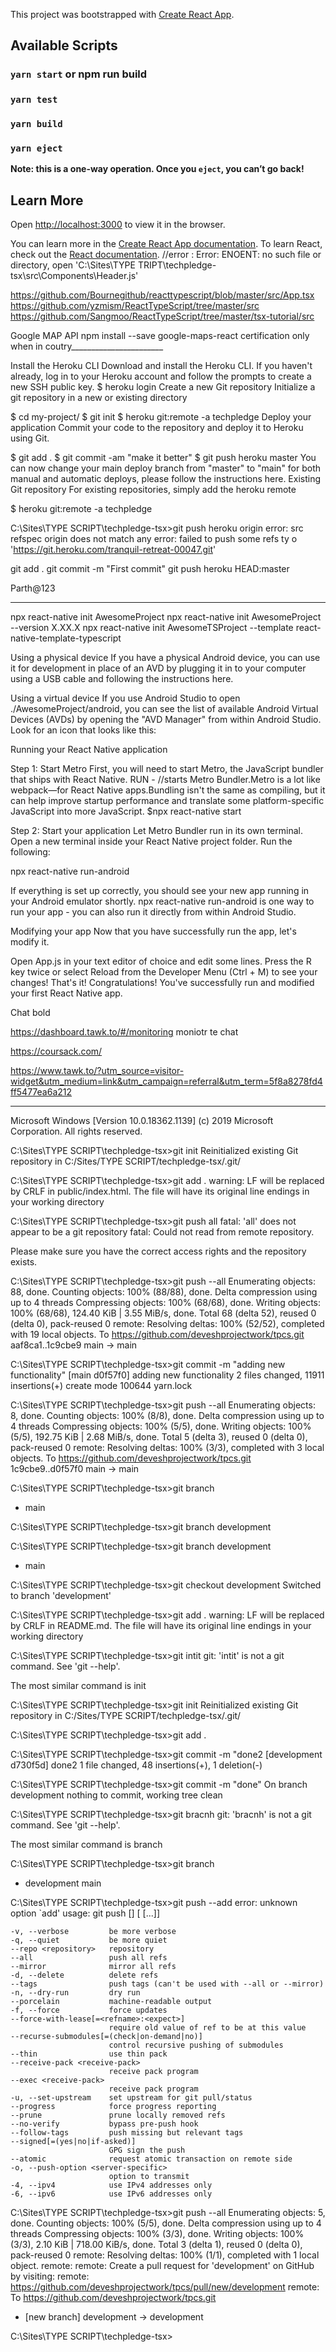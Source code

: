 This project was bootstrapped with [Create React App](https://github.com/facebook/create-react-app).

## Available Scripts
### `yarn start` or npm run build
### `yarn test`
### `yarn build`
### `yarn eject`
**Note: this is a one-way operation. Once you `eject`, you can’t go back!**

## Learn More
Open [http://localhost:3000](http://localhost:3000) to view it in the browser.

You can learn more in the [Create React App documentation](https://facebook.github.io/create-react-app/docs/getting-started).
To learn React, check out the [React documentation](https://reactjs.org/).
//error : Error: ENOENT: no such file or directory, open 'C:\Sites\TYPE TRIPT\techpledge-tsx\src\Components\Header.js'


https://github.com/Bournegithub/reacttypescript/blob/master/src/App.tsx
https://github.com/yzmism/ReactTypeScript/tree/master/src
https://github.com/Sangmoo/ReactTypeScript/tree/master/tsx-tutorial/src

Google MAP API
npm install --save google-maps-react
certification only when in coutry_______________________

Install the Heroku CLI
Download and install the Heroku CLI.
If you haven't already, log in to your Heroku account and follow the prompts to create a new SSH public key.
$ heroku login
Create a new Git repository
Initialize a git repository in a new or existing directory

$ cd my-project/
$ git init
$ heroku git:remote -a techpledge
Deploy your application
Commit your code to the repository and deploy it to Heroku using Git.

$ git add .
$ git commit -am "make it better"
$ git push heroku master
You can now change your main deploy branch from "master" to "main" for both manual and automatic deploys, please follow the instructions here.
Existing Git repository
For existing repositories, simply add the heroku remote

$ heroku git:remote -a techpledge


C:\Sites\TYPE SCRIPT\techpledge-tsx>git push heroku origin
error: src refspec origin does not match any
error: failed to push some refs ty
o 'https://git.heroku.com/tranquil-retreat-00047.git'

git add .
git commit -m "First commit"
git push heroku HEAD:master

Parth@123

__________________
npx react-native init AwesomeProject
npx react-native init AwesomeProject --version X.XX.X
npx react-native init AwesomeTSProject --template react-native-template-typescript


Using a physical device
If you have a physical Android device, you can use it for development in place of an AVD by plugging it in to your computer using a USB cable and following the instructions here.

Using a virtual device
If you use Android Studio to open ./AwesomeProject/android, you can see the list of available Android Virtual Devices (AVDs) by opening the "AVD Manager" from within Android Studio. Look for an icon that looks like this:

Running your React Native application

Step 1: Start Metro
First, you will need to start Metro, the JavaScript bundler that ships with React Native.
RUN - //starts Metro Bundler.Metro is a lot like webpack—for React Native apps.Bundling isn't the same as compiling, but it can help improve startup performance and translate some platform-specific JavaScript into more JavaScript.
$npx react-native start 

Step 2: Start your application
Let Metro Bundler run in its own terminal. Open a new terminal inside your React Native project folder. 
Run the following:

npx react-native run-android

If everything is set up correctly, you should see your new app running in your Android emulator shortly.
npx react-native run-android is one way to run your app - you can also run it directly from within Android Studio.

Modifying your app
Now that you have successfully run the app, let's modify it.

Open App.js in your text editor of choice and edit some lines.
Press the R key twice or select Reload from the Developer Menu (Ctrl + M) to see your changes!
That's it!
Congratulations! You've successfully run and modified your first React Native app.


Chat bold

https://dashboard.tawk.to/#/monitoring  moniotr te chat

https://coursack.com/

https://www.tawk.to/?utm_source=visitor-widget&utm_medium=link&utm_campaign=referral&utm_term=5f8a8278fd4ff5477ea6a212

__________________


Microsoft Windows [Version 10.0.18362.1139]
(c) 2019 Microsoft Corporation. All rights reserved.

C:\Sites\TYPE SCRIPT\techpledge-tsx>git init
Reinitialized existing Git repository in C:/Sites/TYPE SCRIPT/techpledge-tsx/.git/

C:\Sites\TYPE SCRIPT\techpledge-tsx>git add .
warning: LF will be replaced by CRLF in public/index.html.
The file will have its original line endings in your working directory

C:\Sites\TYPE SCRIPT\techpledge-tsx>git push all
fatal: 'all' does not appear to be a git repository
fatal: Could not read from remote repository.

Please make sure you have the correct access rights
and the repository exists.

C:\Sites\TYPE SCRIPT\techpledge-tsx>git push --all
Enumerating objects: 88, done.
Counting objects: 100% (88/88), done.
Delta compression using up to 4 threads
Compressing objects: 100% (68/68), done.
Writing objects: 100% (68/68), 124.40 KiB | 3.55 MiB/s, done.
Total 68 (delta 52), reused 0 (delta 0), pack-reused 0
remote: Resolving deltas: 100% (52/52), completed with 19 local objects.
To https://github.com/deveshprojectwork/tpcs.git
   aaf8ca1..1c9cbe9  main -> main

C:\Sites\TYPE SCRIPT\techpledge-tsx>git commit -m "adding new functionality"
[main d0f57f0] adding new functionality
 2 files changed, 11911 insertions(+)
 create mode 100644 yarn.lock

C:\Sites\TYPE SCRIPT\techpledge-tsx>git push --all
Enumerating objects: 8, done.
Counting objects: 100% (8/8), done.
Delta compression using up to 4 threads
Compressing objects: 100% (5/5), done.
Writing objects: 100% (5/5), 192.75 KiB | 2.68 MiB/s, done.
Total 5 (delta 3), reused 0 (delta 0), pack-reused 0
remote: Resolving deltas: 100% (3/3), completed with 3 local objects.
To https://github.com/deveshprojectwork/tpcs.git
   1c9cbe9..d0f57f0  main -> main

C:\Sites\TYPE SCRIPT\techpledge-tsx>git branch
* main

C:\Sites\TYPE SCRIPT\techpledge-tsx>git branch development

C:\Sites\TYPE SCRIPT\techpledge-tsx>git branch
  development
* main

C:\Sites\TYPE SCRIPT\techpledge-tsx>git checkout development
Switched to branch 'development'

C:\Sites\TYPE SCRIPT\techpledge-tsx>git add .
warning: LF will be replaced by CRLF in README.md.
The file will have its original line endings in your working directory

C:\Sites\TYPE SCRIPT\techpledge-tsx>git intit
git: 'intit' is not a git command. See 'git --help'.

The most similar command is
        init

C:\Sites\TYPE SCRIPT\techpledge-tsx>git init
Reinitialized existing Git repository in C:/Sites/TYPE SCRIPT/techpledge-tsx/.git/

C:\Sites\TYPE SCRIPT\techpledge-tsx>git add .

C:\Sites\TYPE SCRIPT\techpledge-tsx>git commit -m "done2
[development d730f5d] done2
 1 file changed, 48 insertions(+), 1 deletion(-)

C:\Sites\TYPE SCRIPT\techpledge-tsx>git commit -m "done"
On branch development
nothing to commit, working tree clean

C:\Sites\TYPE SCRIPT\techpledge-tsx>git bracnh
git: 'bracnh' is not a git command. See 'git --help'.

The most similar command is
        branch

C:\Sites\TYPE SCRIPT\techpledge-tsx>git branch
* development
  main

C:\Sites\TYPE SCRIPT\techpledge-tsx>git push --add
error: unknown option `add'
usage: git push [<options>] [<repository> [<refspec>...]]

    -v, --verbose         be more verbose
    -q, --quiet           be more quiet
    --repo <repository>   repository
    --all                 push all refs
    --mirror              mirror all refs
    -d, --delete          delete refs
    --tags                push tags (can't be used with --all or --mirror)
    -n, --dry-run         dry run
    --porcelain           machine-readable output
    -f, --force           force updates
    --force-with-lease[=<refname>:<expect>]
                          require old value of ref to be at this value
    --recurse-submodules[=(check|on-demand|no)]
                          control recursive pushing of submodules
    --thin                use thin pack
    --receive-pack <receive-pack>
                          receive pack program
    --exec <receive-pack>
                          receive pack program
    -u, --set-upstream    set upstream for git pull/status
    --progress            force progress reporting
    --prune               prune locally removed refs
    --no-verify           bypass pre-push hook
    --follow-tags         push missing but relevant tags
    --signed[=(yes|no|if-asked)]
                          GPG sign the push
    --atomic              request atomic transaction on remote side
    -o, --push-option <server-specific>
                          option to transmit
    -4, --ipv4            use IPv4 addresses only
    -6, --ipv6            use IPv6 addresses only


C:\Sites\TYPE SCRIPT\techpledge-tsx>git push --all
Enumerating objects: 5, done.
Counting objects: 100% (5/5), done.
Delta compression using up to 4 threads
Compressing objects: 100% (3/3), done.
Writing objects: 100% (3/3), 2.10 KiB | 718.00 KiB/s, done.
Total 3 (delta 1), reused 0 (delta 0), pack-reused 0
remote: Resolving deltas: 100% (1/1), completed with 1 local object.
remote:
remote: Create a pull request for 'development' on GitHub by visiting:
remote:      https://github.com/deveshprojectwork/tpcs/pull/new/development
remote:
To https://github.com/deveshprojectwork/tpcs.git
 * [new branch]      development -> development

C:\Sites\TYPE SCRIPT\techpledge-tsx>